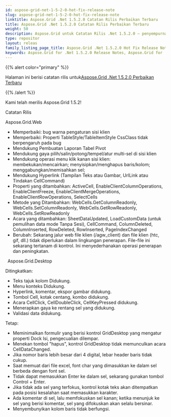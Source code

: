 ```yaml
---
id: aspose-grid-net-1-5-2-0-hot-fix-release-note
slug: aspose-grid-net-1-5-2-0-hot-fix-release-note
linktitle: Aspose.Grid .Net 1.5.2.0 Catatan Rilis Perbaikan Terbaru
title: Aspose.Grid .Net 1.5.2.0 Catatan Rilis Perbaikan Terbaru
weight: 50
description: Aspose.Grid untuk Catatan Rilis .Net 1.5.2.0 – penyempurnaan terbaru, fitur baru, dan perbaikan
type: repositor
layout: releas
family_listing_page_title: Aspose.Grid .Net 1.5.2.0 Hot Fix Release Note
keywords: Aspose.Grid for .Net 1.5.2.0 Release Notes, Aspose.Grid for .Net 1.5.2.0 updates and fixe
---
```

{{% alert color="primary" %}} 

 Halaman ini berisi catatan rilis untuk[Aspose.Grid .Net 1.5.2.0 Perbaikan Terbaru](https://releases.aspose.com/cells/net/new-releases/aspose.grid-.net-1.5.2.0-hot-fix/)

{{% /alert %}} 

 Kami telah merilis Aspose.Grid 1.5.2!

 Catatan Rilis

Aspose.Grid.Web

- Memperbaiki: bug warna pengaturan sisi klien
- Memperbaiki: Properti TableStyle/TableItemStyle CssClass tidak berpengaruh pada bug
- Mendukung Pembuatan Laporan Tabel Pivot
- Mendukung gaya pilih/salin/potong/tempel/atur multi-sel di sisi klien
- Mendukung operasi menu klik kanan sisi klien: membekukan/mencairkan; menyisipkan/menghapus baris/kolom; menggabungkan/memisahkan sel;
- Mendukung Hyperlink (Tampilan Teks atau Gambar, UrlLink atau Tindakan CellCommand)
- Properti yang ditambahkan: ActiveCell, EnableClientColumnOperations, EnableClientFreeze, EnableClientMergeOperations, EnableClientRowOperations, SelectCells
- Metode yang Ditambahkan: WebCells.GetColumnReadonly, WebCells.SetColumnReadonly, WebCells.GetRowReadonly, WebCells.SetRowReadonly
- Acara yang ditambahkan: SheetDataUpdated, LoadCustomData (untuk pemulihan data mode Tanpa Sesi), CellCommand, ColumnDeleted, ColumnInserted, RowDeleted, RowInserted, PageIndexChanged
- Berubah: Sekarang jalur web file klien (/agw_client) dan file klien (htc, gif, dll.) tidak diperlukan dalam lingkungan penerapan. File-file ini sekarang tertanam di kontrol. Ini menyederhanakan operasi penerapan dan peningkatan.

 ` `Aspose.Grid.Desktop

 Ditingkatkan:

- Teks tajuk kolom Didukung.
- Menu konteks Didukung.
- Hyperlink, komentar, ekspor gambar didukung.
- Tombol Cell, kotak centang, kombo didukung.
- Acara CellClick, CellDoubleClick, CellKeyPressed didukung.
- Menerapkan gaya ke rentang sel yang didukung.
- Validasi data didukung.

 Tetap:

- Meminimalkan formulir yang berisi kontrol GridDesktop yang mengatur properti Dock Isi, pengecualian dilempar.
- Menekan tombol "hapus", kontrol GridDesktop tidak memunculkan acara CellDataChanged.
- Jika nomor baris lebih besar dari 4 digital, lebar header baris tidak cukup.
- Saat memuat dari file excel, font char yang dimasukkan ke dalam sel berbeda dengan font sel.
- Tidak dapat memasukkan Enter ke dalam sel, sekarang gunakan tombol Control + Enter.
- Jika tidak ada sel yang terfokus, kontrol kotak teks akan ditempatkan pada posisi kesalahan saat memasukkan karakter.
- Ada komentar di sel, lalu memfokuskan sel kanan; ketika menunjuk ke sel yang berisi komentar, sel yang difokuskan akan selalu bersinar.
- Menyembunyikan kolom baris tidak berfungsi.
